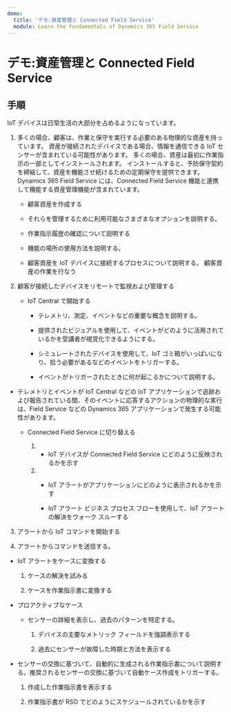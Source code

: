 ```yaml
---
demo:
  title: 'デモ:資産管理と Connected Field Service'
  module: Learn the Fundamentals of Dynamics 365 Field Service
---
```


# デモ:資産管理と Connected Field Service

## 手順

IoT デバイスは日常生活の大部分を占めるようになっています。 

1. 多くの場合、顧客は、作業と保守を実行する必要のある物理的な資産を持っています。  資産が接続されたデバイスである場合、情報を通信できる IoT センサーが含まれている可能性があります。  多くの場合、資産は最初に作業指示の一部としてインストールされます。  インストールすると、予防保守契約を締結して、資産を機能させ続けるための定期保守を提供できます。  Dynamics 365 Field Service には、Connected Field Service 機能と連携して機能する資産管理機能が含まれています。    

    - 顧客資産を作成する

    - それらを管理するために利用可能なさまざまなオプションを説明する。 

    - 作業指示履歴の確認について説明する

    - 機能の場所の使用方法を説明する。 

    - 顧客資産を IoT デバイスに接続するプロセスについて説明する。 顧客資産の作業を行なう

 

2. 顧客が接続したデバイスをリモートで監視および管理する

    - IoT Central で開始する

        - テレメトリ、測定、イベントなどの重要な概念を説明する。 

        - 提供されたビジュアルを使用して、イベントがどのように活用されているかを受講者が視覚化できるようにする。 

        - シミュレートされたデバイスを使用して、IoT ゴミ箱がいっぱいになり、拾う必要があるなどのイベントをトリガーする。 

        - イベントがトリガーされたときに何が起こるかについて説明する。 

- テレメトリとイベントが IoT Central などの IoT アプリケーションで追跡および報告されている間、そのイベントに応答するアクションの物理的な実行は、Field Service などの Dynamics 365 アプリケーションで発生する可能性があります。 

    - Connected Field Service に切り替える

        1. - IoT デバイスが Connected Field Service にどのように反映されるかを示す

        2. - IoT アラートがアプリケーションにどのように表示されるかを示す

            - IoT アラート ビジネス プロセス フローを使用して、IoT アラートの解決をウォーク スルーする

3. アラートから IoT コマンドを開始する

4. アラートからコマンドを送信する。 

- IoT アラートをケースに変換する

    1. ケースの解決を試みる

    2. ケースを作業指示書に変換する

- プロアクティブなケース

    - センサーの詳細を表示し、過去のパターンを特定する。 

        1. デバイスの主要なメトリック フィールドを強調表示する

        2. 過去にセンサーが故障した時期と方法を表示する 

- センサーの交換に基づいて、自動的に生成される作業指示書について説明する。推奨されるセンサーの交換に基づいて自動ケース作成をトリガーする。 

    1. 作成した作業指示書を表示する 

    2. 作業指示書が RSO でどのようにスケジュールされているかを示す
